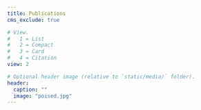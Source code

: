 ```yaml
---
title: Publications
cms_exclude: true

# View.
#   1 = List
#   2 = Compact
#   3 = Card
#   4 = Citation
view: 2

# Optional header image (relative to `static/media/` folder).
header:
  caption: ""
  image: "poised.jpg"
---
```

